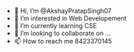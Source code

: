 - 👋 Hi, I’m @AkshayPratapSingh07
- 👀 I’m interested in Web Developement
- 🌱 I’m currently learning CSE
- 💞️ I’m looking to collaborate on ...
- 📫 How to reach me 8423370145

<!---
AkshayPratapSingh07/AkshayPratapSingh07 is a ✨ special ✨ repository because its `README.md` (this file) appears on your GitHub profile.
You can click the Preview link to take a look at your changes.
--->
